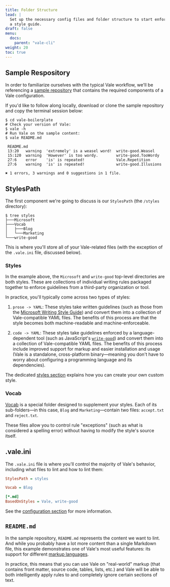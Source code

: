 ```yaml
---
title: Folder Structure
lead: |
  Set up the necessary config files and folder structure to start enforcing
  a style guide.
draft: false
menu:
  docs:
    parent: "vale-cli"
weight: 20
toc: true
---
```


## Sample Respository

In order to familiarize ourselves with the typical Vale workflow, we'll be
referencing a [sample repository][1] that contains the required components of a
Vale configuration.

If you'd like to follow along locally, download or clone the sample repository
and copy the terminal session below:

```
$ cd vale-boilerplate
# Check your version of Vale:
$ vale -h
# Run Vale on the sample content:
$ vale README.md

 README.md
 13:20   warning  'extremely' is a weasel word!  write-good.Weasel
 15:120  warning  'However' is too wordy.        write-good.TooWordy
 27:6    error    'is' is repeated!              Vale.Repetition
 27:6    warning  'is' is repeated!              write-good.Illusions

✖ 1 errors, 3 warnings and 0 suggestions in 1 file.
```

## StylesPath

The first component we're going to discuss is our `StylesPath` (the
`/styles` directory):

```shell
$ tree styles
├───Microsoft
├───Vocab
│   ├───Blog
│   └───Marketing
└───write-good
```

This is where you'll store all of your Vale-related files (with the exception
of the `.vale.ini` file, discussed below).

### Styles

In the example above, the `Microsoft` and `write-good` top-level directories
are both styles. These are collections of individual writing rules packaged
together to enforce guidelines from a third-party organization or tool.

In practice, you'll typically come across two types of styles:

1. `prose -> YAML`: These styles take written guidelines (such as those from
   the [Microsoft Writing Style Guide][2]) and convert them into a collection
   of Vale-compatible YAML files. The benefits of this process are that the
   style becomes both machine-readable and machine-enforceable.

2. `code -> YAML`: These styles take guidelines enforced by a
   language-dependent tool (such as JavaScript's [`write-good`][3]) and convert
   them into a collection of Vale-compatible YAML files. The benefits of this
   process include improved support for markup and easier installation and
   usage (Vale is a standalone, cross-platform binary—meaning you don't have to
   worry about configuring a programming language and its dependencies).

The dedicated [styles section](/docs/topics/styles/) explains how you can
create your own custom style.

### Vocab

[Vocab](/docs/topics/vocab/) is a special folder designed to supplement your
styles. Each of its sub-folders&mdash;in this case, `Blog` and
`Marketing`&mdash;contain two files: `accept.txt` and `reject.txt`.

These files allow you to control rule "exceptions" (such as what is considered
a spelling error) without having to modify the style's source itself.

## .vale.ini

The `.vale.ini` file is where you'll control the majority of Vale's behavior,
including what files to lint and how to lint them:

```ini
StylesPath = styles

Vocab = Blog

[*.md]
BasedOnStyles = Vale, write-good
```

See the [configuration section](/docs/topics/config) for more information.

## `README.md`

In the sample repository, `README.md` represents the content we want to lint.
And while you probably have a lot more content than a single Markdown file,
this example demonstrates one of Vale's most useful features: its support for
different [markup languages](/docs/topics/scoping).

In practice, this means that you can use Vale on "real-world" markup (that
contains front matter, source code, tables, lists, etc.) and Vale will be able
to both intelligently apply rules to and completely ignore certain sections of
text.

[1]: https://github.com/errata-ai/vale-boilerplate
[2]: https://github.com/errata-ai/Microsoft
[3]: https://github.com/errata-ai/write-good
